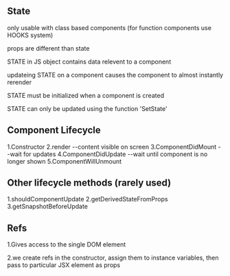 ## State
only usable with class based components  (for function components use HOOKS system)

props are different than state

STATE in JS object contains data relevent to a component

updateing STATE on a component causes the component to almost instantly rerender

STATE must be initialized when a component is created

STATE can only be updated using the function 'SetState'

## Component Lifecycle
1.Constructor
2.render
--content visible on screen
3.ComponentDidMount
--wait for updates
4.ComponentDidUpdate
--wait until component is no longer shown
5.ComponentWillUnmount


## Other lifecycle methods (rarely used)
1.shouldComponentUpdate
2.getDerivedStateFromProps
3.getSnapshotBeforeUpdate

## Refs
1.Gives access to the single DOM element

2.we create refs in the constructor, assign them to instance variables, then pass to particular JSX element as props